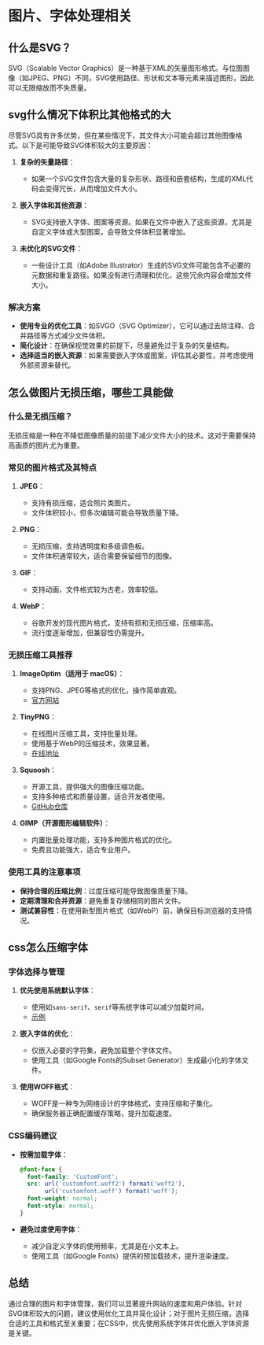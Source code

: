 # 图片、字体处理相关

## 什么是SVG？

SVG（Scalable Vector Graphics）是一种基于XML的矢量图形格式。与位图图像（如JPEG、PNG）不同，SVG使用路径、形状和文本等元素来描述图形，因此可以无限缩放而不失质量。

## svg什么情况下体积比其他格式的大


尽管SVG具有许多优势，但在某些情况下，其文件大小可能会超过其他图像格式。以下是可能导致SVG体积较大的主要原因：

1. **复杂的矢量路径**：
   - 如果一个SVG文件包含大量的复杂形状、路径和嵌套结构，生成的XML代码会变得冗长，从而增加文件大小。

2. **嵌入字体和其他资源**：
   - SVG支持嵌入字体、图案等资源。如果在文件中嵌入了这些资源，尤其是自定义字体或大型图案，会导致文件体积显著增加。

3. **未优化的SVG文件**：
   - 一些设计工具（如Adobe Illustrator）生成的SVG文件可能包含不必要的元数据和重复路径。如果没有进行清理和优化，这些冗余内容会增加文件大小。

### 解决方案

- **使用专业的优化工具**：如SVGO（SVG Optimizer），它可以通过去除注释、合并路径等方式减少文件体积。
- **简化设计**：在确保视觉效果的前提下，尽量避免过于复杂的矢量结构。
- **选择适当的嵌入资源**：如果需要嵌入字体或图案，评估其必要性，并考虑使用外部资源来替代。

## 怎么做图片无损压缩，哪些工具能做

### 什么是无损压缩？

无损压缩是一种在不降低图像质量的前提下减少文件大小的技术。这对于需要保持高画质的图片尤为重要。

### 常见的图片格式及其特点

1. **JPEG**：
   - 支持有损压缩，适合照片类图片。
   - 文件体积较小，但多次编辑可能会导致质量下降。

2. **PNG**：
   - 无损压缩，支持透明度和多级调色板。
   - 文件体积通常较大，适合需要保留细节的图像。

3. **GIF**：
   - 支持动画，文件格式较为古老，效率较低。

4. **WebP**：
   - 谷歌开发的现代图片格式，支持有损和无损压缩，压缩率高。
   - 流行度逐渐增加，但兼容性仍需提升。

### 无损压缩工具推荐

1. **ImageOptim（适用于 macOS）**：
   - 支持PNG、JPEG等格式的优化，操作简单直观。
   - [官方网站](https://imageoptim.com/)

2. **TinyPNG**：
   - 在线图片压缩工具，支持批量处理。
   - 使用基于WebP的压缩技术，效果显著。
   - [在线地址](https://tinypng.com/)

3. **Squoosh**：
   - 开源工具，提供强大的图像压缩功能。
   - 支持多种格式和质量设置，适合开发者使用。
   - [GitHub仓库](https://github.com/Google/squoosh)

4. **GIMP（开源图形编辑软件）**：
   - 内置批量处理功能，支持多种图片格式的优化。
   - 免费且功能强大，适合专业用户。

### 使用工具的注意事项

- **保持合理的压缩比例**：过度压缩可能导致图像质量下降。
- **定期清理和合并资源**：避免重复存储相同的图片文件。
- **测试兼容性**：在使用新型图片格式（如WebP）前，确保目标浏览器的支持情况。

## css怎么压缩字体

### 字体选择与管理

1. **优先使用系统默认字体**：
   - 使用如`sans-serif`、`serif`等系统字体可以减少加载时间。
   - [示例](https://www.cssfontstore.com/css-system-fonts/)

2. **嵌入字体的优化**：
   - 仅嵌入必要的字符集，避免加载整个字体文件。
   - 使用工具（如Google Fonts的Subset Generator）生成最小化的字体文件。

3. **使用WOFF格式**：
   - WOFF是一种专为网络设计的字体格式，支持压缩和子集化。
   - 确保服务器正确配置缓存策略，提升加载速度。

### CSS编码建议

- **按需加载字体**：
  ```css
  @font-face {
    font-family: 'CustomFont';
    src: url('customfont.woff2') format('woff2'),
         url('customfont.woff') format('woff');
    font-weight: normal;
    font-style: normal;
  }
  ```

- **避免过度使用字体**：
  - 减少自定义字体的使用频率，尤其是在小文本上。
  - 使用工具（如Google Fonts）提供的预加载技术，提升渲染速度。

## 总结

通过合理的图片和字体管理，我们可以显著提升网站的速度和用户体验。针对SVG体积较大的问题，建议使用优化工具并简化设计；对于图片无损压缩，选择合适的工具和格式至关重要；在CSS中，优先使用系统字体并优化嵌入字体资源是关键。
